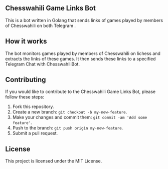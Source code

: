 ## Chesswahili Game Links Bot

This is a bot written in Golang that sends links of games played by members of Chesswahili on both Telegram .

## How it works

The bot monitors games played by members of Chesswahili on lichess and extracts the links of these games. It then sends these links to a specified Telegram Chat with ChesswahiliBot.



## Contributing

If you would like to contribute to the Chesswahili Game Links Bot, please follow these steps:

1. Fork this repository.
2. Create a new branch: `git checkout -b my-new-feature`.
3. Make your changes and commit them: `git commit -am 'Add some feature'`.
4. Push to the branch: `git push origin my-new-feature`.
5. Submit a pull request.

## License

This project is licensed under the MIT License.
